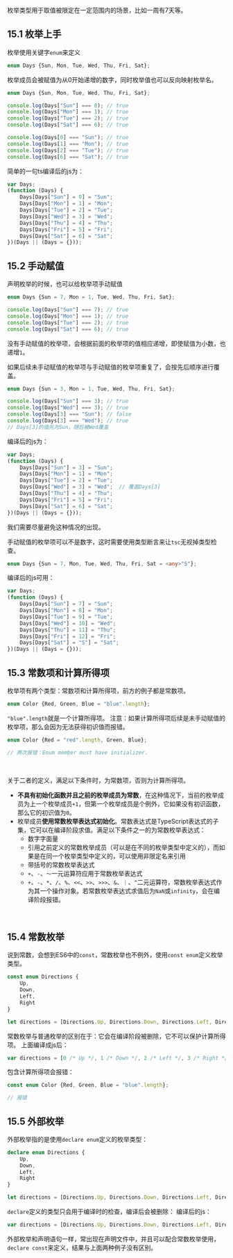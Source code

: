 枚举类型用于取值被限定在一定范围内的场景，比如一周有7天等。
​

## 15.1 枚举上手
枚举使用关键字`enum`来定义
```typescript
enum Days {Sun, Mon, Tue, Wed, Thu, Fri, Sat};
```
枚举成员会被赋值为从0开始递增的数字，同时枚举值也可以反向映射枚举名。
```typescript
enum Days {Sun, Mon, Tue, Wed, Thu, Fri, Sat};

console.log(Days["Sun"] === 0); // true
console.log(Days["Mon"] === 1); // true
console.log(Days["Tue"] === 2); // true
console.log(Days["Sat"] === 6); // true

console.log(Days[0] === "Sun"); // true
console.log(Days[1] === "Mon"); // true
console.log(Days[2] === "Tue"); // true
console.log(Days[6] === "Sat"); // true
```
简单的一句ts编译后的js为：
```javascript
var Days;
(function (Days) {
    Days[Days["Sun"] = 0] = "Sun";
    Days[Days["Mon"] = 1] = "Mon";
    Days[Days["Tue"] = 2] = "Tue";
    Days[Days["Wed"] = 3] = "Wed";
    Days[Days["Thu"] = 4] = "Thu";
    Days[Days["Fri"] = 5] = "Fri";
    Days[Days["Sat"] = 6] = "Sat";
})(Days || (Days = {}));
```


## 15.2 手动赋值
声明枚举的时候，也可以给枚举项手动赋值
```typescript
enum Days {Sun = 7, Mon = 1, Tue, Wed, Thu, Fri, Sat};

console.log(Days["Sun"] === 7); // true
console.log(Days["Mon"] === 1); // true
console.log(Days["Tue"] === 2); // true
console.log(Days["Sat"] === 6); // true
```
没有手动赋值的枚举项，会根据前面的枚举项的值相应递增，即使赋值为小数，也递增`1`。
​

如果后续未手动赋值的枚举项与手动赋值的枚举项重复了，会按先后顺序进行覆盖。
```typescript
enum Days {Sun = 3, Mon = 1, Tue, Wed, Thu, Fri, Sat};

console.log(Days["Sun"] === 3); // true
console.log(Days["Wed"] === 3); // true
console.log(Days[3] === "Sun"); // false
console.log(Days[3] === "Wed"); // true
// Days[3]的值先为Sun，随后被Wed覆盖
```
编译后的js为：
```javascript
var Days;
(function (Days) {
    Days[Days["Sun"] = 3] = "Sun";
    Days[Days["Mon"] = 1] = "Mon";
    Days[Days["Tue"] = 2] = "Tue";
    Days[Days["Wed"] = 3] = "Wed";  // 覆盖Days[3]
    Days[Days["Thu"] = 4] = "Thu";
    Days[Days["Fri"] = 5] = "Fri";
    Days[Days["Sat"] = 6] = "Sat";
})(Days || (Days = {}));
```
我们需要尽量避免这种情况的出现。
​

手动赋值的枚举项可以不是数字，这时需要使用类型断言来让`tsc`无视掉类型检查。
```typescript
enum Days {Sun = 7, Mon, Tue, Wed, Thu, Fri, Sat = <any>"S"};
```
编译后的js可用：
```javascript
var Days;
(function (Days) {
    Days[Days["Sun"] = 7] = "Sun";
    Days[Days["Mon"] = 8] = "Mon";
    Days[Days["Tue"] = 9] = "Tue";
    Days[Days["Wed"] = 10] = "Wed";
    Days[Days["Thu"] = 11] = "Thu";
    Days[Days["Fri"] = 12] = "Fri";
    Days[Days["Sat"] = "S"] = "Sat";
})(Days || (Days = {}));
```


## 15.3 常数项和计算所得项
枚举项有两个类型：常数项和计算所得项，前方的例子都是常数项。
```typescript
enum Color {Red, Green, Blue = "blue".length};
```
`"blue".length`就是一个计算所得项。
注意：如果计算所得项后续是未手动赋值的枚举项，那么会因为无法获得初识值而报错。
```typescript
enum Color {Red = "red".length, Green, Blue};

// 两次报错：Enum member must have initializer.
```
​

关于二者的定义，满足以下条件时，为常数项，否则为计算所得项。

- **不具有初始化函数并且之前的枚举成员为常数**，在这种情况下，当前的枚举成员为上一个枚举成员`+1`，但第一个枚举成员是个例外，它如果没有初识函数，那么它的初识值为`0`。
- 枚举成员**使用常数枚举表达式初始化**。常数表达式是TypeScript表达式的子集，它可以在编译阶段求值。满足以下条件之一的为常数枚举表达式：
   - 数字字面量
   - 引用之前定义的常数枚举成员（可以是在不同的枚举类型中定义的），而如果是在同一个枚举类型中定义的，可以使用非限定名来引用
   - 带括号的常数枚举表达式
   - `+`、`-`、`～`一元运算符应用于常数枚举表达式
   - `+`、`-`、`*`、`/`、`%`、`<<`、`>>`、`>>>`、`&`、`｜`、`^`二元运算符，常数枚举表达式作为其一个操作对象。若常数枚举表达式求值后为`NaN`或`infinity`，会在编译阶段报错。

​

## 15.4 常数枚举
说到常数，会想到ES6中的`const`，常数枚举也不例外，使用`const enum`定义枚举类型。
```typescript
const enum Directions {
    Up,
    Down,
    Left,
    Right
}

let directions = [Directions.Up, Directions.Down, Directions.Left, Directions.Right];
```
常数枚举与普通枚举的区别在于：它会在编译阶段被删除，它不可以保护计算所得项。
上面编译成js后：
```javascript
var directions = [0 /* Up */, 1 /* Down */, 2 /* Left */, 3 /* Right */];
```
包含计算所得项会报错：
```javascript
const enum Color {Red, Green, Blue = "blue".length};

// 报错
```


## 15.5 外部枚举
外部枚举指的是使用`declare enum`定义的枚举类型：
```typescript
declare enum Directions {
    Up,
    Down,
    Left,
    Right
}

let directions = [Directions.Up, Directions.Down, Directions.Left, Directions.Right];
```
`declare`定义的类型只会用于编译时的检查，编译后会被删除：
编译后的js：
```javascript
var directions = [Directions.Up, Directions.Down, Directions.Left, Directions.Right];
```
外部枚举和声明语句一样，常出现在声明文件中，并且可以配合常数枚举使用，`declare const`来定义，结果与上面两种例子没有区别。
